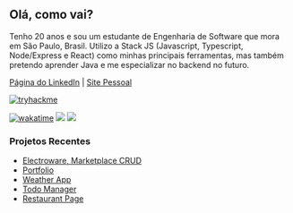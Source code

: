 ## Olá, como vai?
Tenho 20 anos e sou um estudante de Engenharia de Software que mora em São Paulo, Brasil. Utilizo a Stack JS (Javascript, Typescript, Node/Express e React) como minhas principais ferramentas, mas também pretendo aprender Java e me especializar no backend no futuro.

[Página do LinkedIn](https://www.linkedin.com/in/silva-luc/) | [Site Pessoal](https://luc-silva.github.io/portfolio/)

[![tryhackme]( https://tryhackme-badges.s3.amazonaws.com/luc.silva.png)](https://tryhackme.com/p/luc.silva)

[![wakatime](https://wakatime.com/badge/user/c1b7afcb-168f-4074-bcff-1c6756fac9a3.svg)](https://wakatime.com/@c1b7afcb-168f-4074-bcff-1c6756fac9a3)
![](https://komarev.com/ghpvc/?username=luc-silva&color=blue)
![](https://www.codewars.com/users/luc-silva/badges/micro)

### Projetos Recentes
- [Electroware, Marketplace CRUD](https://github.com/luc-silva/electroware)
- [Portfolio](https://github.com/luc-silva/portfolio)
- [Weather App](https://github.com/luc-silva/weather-app)
- [Todo Manager](https://github.com/luc-silva/to-do)
- [Restaurant Page](https://github.com/luc-silva/restaurant-page)

<!--  
[![GitHub Streak](https://streak-stats.demolab.com?user=luc-silva&theme=radical&hide_border=true&date_format=M%20j%5B%2C%20Y%5D&mode=weekly)](https://git.io/streak-stats) ![Top Langs](https://github-readme-stats.vercel.app/api/top-langs/?username=luc-silva&layout=compact&theme=radical)

